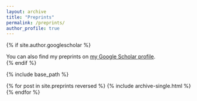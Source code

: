 ```yaml
---
layout: archive
title: "Preprints"
permalink: /preprints/
author_profile: true
---
```


{% if site.author.googlescholar %}
  <div class="wordwrap">You can also find my preprints on <a href="{{site.author.googlescholar}}">my Google Scholar profile</a>.</div>
{% endif %}

{% include base_path %}

{% for post in site.preprints reversed %}
  {% include archive-single.html %}
{% endfor %}
